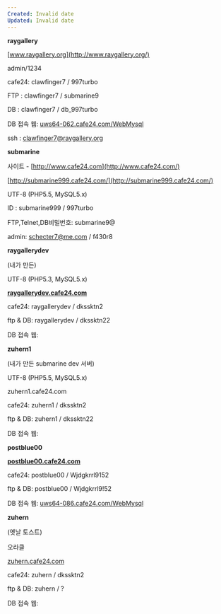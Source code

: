 ```yaml
---
Created: Invalid date
Updated: Invalid date
---
```

**raygallery**

[www.raygallery.org](http://www.raygallery.org/)

admin/1234

cafe24: clawfinger7 / 997turbo

FTP : clawfinger7 / submarine9

DB : clawfinger7 / db_997turbo

DB 접속 웹: [uws64-062.cafe24.com/WebMysql](http://uws64-062.cafe24.com/WebMysql)

ssh : clawfinger7@raygallery.org

**submarine**

사이트 - [http://www.cafe24.com](http://www.cafe24.com/)

[http://submarine999.cafe24.com/](http://submarine999.cafe24.com/)

UTF-8 (PHP5.5, MySQL5.x)

ID : submarine999 / 997turbo

FTP,Telnet,DB비밀번호: submarine9@

admin: schecter7@me.com / f430r8

**raygallerydev**

(내가 만든)

UTF-8 (PHP5.3, MySQL5.x)

[**raygallerydev**](http://raygallerydev.cafe24.com/)[**.cafe24.com**](http://raygallerydev.cafe24.com/)

cafe24: raygallerydev / dkssktn2

ftp & DB: raygallerydev / dkssktn22

DB 접속 웹:

**zuhern1**

(내가 만든 submarine dev 서버)

UTF-8 (PHP5.5, MySQL5.x)

zuhern1.cafe24.com

cafe24: zuhern1 / dkssktn2

ftp & DB: zuhern1 / dkssktn22

DB 접속 웹:

**postblue00**

[**postblue00.cafe24.com**](http://postblue00.cafe24.com/)

cafe24: postblue00 / Wjdgkrrl9152

ftp & DB: postblue00 / Wjdgkrrl9!52

DB 접속 웹: [uws64-086.cafe24.com/WebMysql](http://uws64-086.cafe24.com/WebMysql)

**zuhern**

(옛날 토스트)

오라클

[zuhern.cafe24.com](http://zuhern1.cafe24.com/)

cafe24: zuhern / dkssktn2

ftp & DB: zuhern / ?

DB 접속 웹: